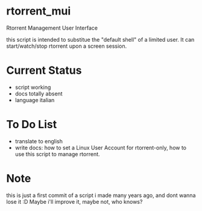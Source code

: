 rtorrent_mui
============

Rtorrent Management User Interface

this script is intended to substitue the "default shell" of a limited user.
It can start/watch/stop rtorrent upon a screen session.


Current Status
==============
- script working
- docs totally absent
- language italian


To Do List
==========
- translate to english
- write docs: how to set a Linux User Account for rtorrent-only, how to use this script to manage rtorrent.


Note
====
this is just a first commit of a script i made many years ago, and dont wanna lose it :D
Maybe  i'll improve it, maybe not, who knows?
